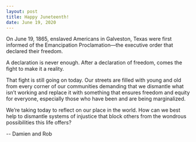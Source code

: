 ```yaml
---
layout: post
title: Happy Juneteenth!
date: June 19, 2020
---
```


On June 19, 1865, enslaved Americans in Galveston, Texas were first informed of the Emancipation Proclamation—the executive order that declared their freedom.

A declaration is never enough. After a declaration of freedom, comes the fight to make it a reality.

That fight is still going on today. Our streets are filled with young and old from every corner of our communities demanding that we dismantle what isn’t working and replace it with something that ensures freedom and equity for everyone, especially those who have been and are being marginalized.

We’re taking today to reflect on our place in the world. How can we best help to dismantle systems of injustice that block others from the wondrous possibilities this life offers?

-- Damien and Rob
